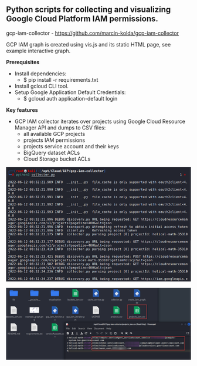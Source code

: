 ## Python scripts for collecting and visualizing Google Cloud Platform IAM permissions.

gcp-iam-collector - https://github.com/marcin-kolda/gcp-iam-collector

GCP IAM graph is created using vis.js and its static HTML page, see example interactive graph.

**Prerequisites** 
* Install dependencies:
  * $ pip install -r requirements.txt
* Install gcloud CLI tool.
* Setup Google Application Default Credentials:
  * $ gcloud auth application-default login

**Key features**
* GCP IAM collector iterates over projects using Google Cloud Resource Manager API and dumps to CSV files:
  * all available GCP projects
  * projects IAM permissions
  * projects service account and their keys
  * BigQuery dataset ACLs
  * Cloud Storage bucket ACLs

![Import Module](./Screenshots/GCP-IAM-Collector_1.png)


![Running The Script](./Screenshots/GCP-IAM-Collector_2.png)
